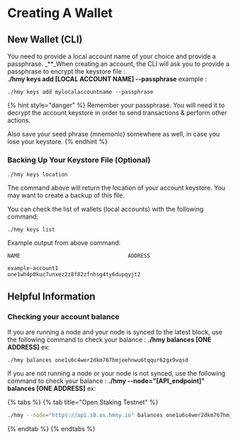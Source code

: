 # Creating A Wallet

## New Wallet \(CLI\) <a id="new-local-account-creation"></a>

You need to provide a local account name of your choice and provide a passphrase. \_\*\*\_When creating an account, the CLI will ask you to provide a passphrase to encrypt the keystore file :  
**./hmy keys add \[LOCAL ACCOUNT NAME\] --passphrase** example :

```text
./hmy keys add mylocalaccountname --passphrase
```

{% hint style="danger" %}
Remember your passphrase. You will need it to decrypt the account keystore in order to send transactions & perform other actions.

Also save your seed phrase \(mnemonic\) somewhere as well, in case you lose your keystore.
{% endhint %}

### Backing Up Your Keystore File \(Optional\)

```text
./hmy keys location
```

The command above will return the location of your account keystore. You may want to create a backup of this file.‌

You can check the list of wallets \(local accounts\) with the following command:

```text
./hmy keys list
```

Example output from above command:

```text
NAME                                  ADDRESS

example-account1                      one1wh4p0kuc7unxez2z8f82zfnhsg4ty6dupqyjt2
```

## Helpful Information

### Checking your account balance

If you are running a node and your node is synced to the latest block, use the following command to check your balance : **./hmy balances \[ONE ADDRESS\]** ex:

```text
./hmy balances one1u6c4wer2dkm767hmjeehnwu6tqqur62gx9vqsd
```

If you are not running a node or your node is not synced, use the following command to check your balance : **./hmy --node="\[API\_endpoint\]" balances \[ONE ADDRESS\]** ex:

{% tabs %}
{% tab title="Open Staking Testnet" %}
```bash
./hmy --node="https://api.s0.os.hmny.io" balances one1u6c4wer2dkm767hmjeehnwu6tqqur62gx9vqsd
```
{% endtab %}
{% endtabs %}

